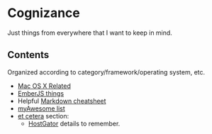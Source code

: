 # Cognizance

Just things from everywhere that I want to keep in mind.


## Contents

Organized according to category/framework/operating system, etc.

* [Mac OS X Related](./mac-related)
* [EmberJS things](./emberjs)
* Helpful [Markdown cheatsheet](./markdown)
* [myAwesome list](myAwesome.md)
* [et cetera](etc) section:
  * [HostGator](etc/HostGator.md) details to remember.
